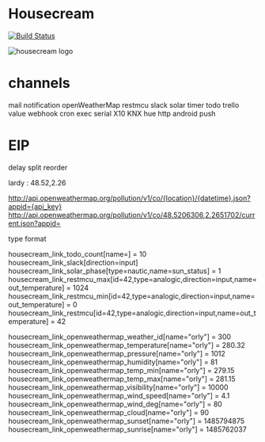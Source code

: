 # Housecream

[![Build Status](https://img.shields.io/travis/n0rad/housecream/master.svg)](https://travis-ci.org/n0rad/housecream)

![housecream logo](http://housecream.org/img/logo/Housecream.jpg)

# channels
mail
notification
openWeatherMap
restmcu
slack
solar
timer
todo
trello
value
webhook
cron
exec
serial
X10
KNX
hue
http
android push


# EIP
delay
split
reorder


lardy : 48.52,2.26


http://api.openweathermap.org/pollution/v1/co/{location}/{datetime}.json?appid={api_key}
http://api.openweathermap.org/pollution/v1/co/48.5206306,2.2651702/current.json?appid=

type
format



housecream_link_todo_count[name=] = 10
housecream_link_slack[direction=input] 
housecream_link_solar_phase[type=nautic,name=sun_status] = 1
housecream_link_restmcu_max[id=42,type=analogic,direction=input,name=out_temperature] = 1024
housecream_link_restmcu_min[id=42,type=analogic,direction=input,name=out_temperature] = 0
housecream_link_restmcu[id=42,type=analogic,direction=input,name=out_temperature] = 42

housecream_link_openweathermap_weather_id[name="orly"] = 300
housecream_link_openweathermap_temperature[name="orly"] = 280.32
housecream_link_openweathermap_pressure[name="orly"] = 1012
housecream_link_openweathermap_humidity[name="orly"] = 81
housecream_link_openweathermap_temp_min[name="orly"] = 279.15
housecream_link_openweathermap_temp_max[name="orly"] = 281.15
housecream_link_openweathermap_visibility[name="orly"] = 10000
housecream_link_openweathermap_wind_speed[name="orly"] = 4.1
housecream_link_openweathermap_wind_deg[name="orly"] = 80
housecream_link_openweathermap_cloud[name="orly"] = 90
housecream_link_openweathermap_sunset[name="orly"] = 1485794875
housecream_link_openweathermap_sunrise[name="orly"] = 1485762037








 


















